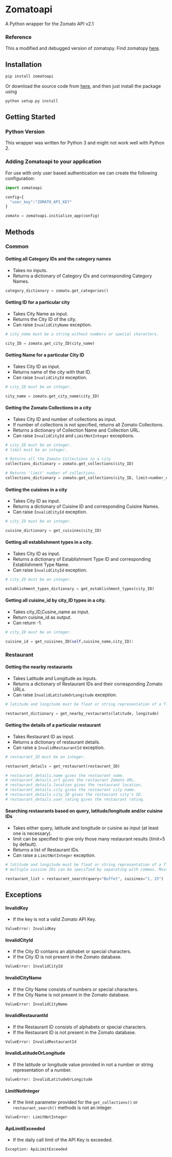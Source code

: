 # Zomatoapi
A Python wrapper for the Zomato API v2.1

### Reference
This a modified and debugged version of zomatopy. Find zomatopy [here](https://github.com/sharadbhat/Zomatopy).

## Installation

```bash
pip install zomatoapi
```
Or download the source code from [here](https://github.com/gaurav19063/zomatoapi), and then just install the package using

```bash
python setup.py install
```


## Getting Started
### Python Version
This wrapper was written for Python 3 and might not work well with Python 2.

### Adding Zomatoapi to your application
For use with only user based authentication we can create the following configuration:

```python
import zomatoapi

config={
  "user_key":"ZOMATO_API_KEY"
}

zomato = zomatoapi.initialize_app(config)
```
## Methods
### Common
#### Getting all Category IDs and the category names
- Takes no inputs.
- Returns a dictionary of Category IDs and corresponding Category Names.

```python
category_dictionary = zomato.get_categories()
```

#### Getting ID for a particular city
- Takes City Name as input.
- Returns the City ID of the city.
- Can raise ```InvalidCityName``` exception.

```python
# city_name must be a string without numbers or special characters.

city_ID = zomato.get_city_ID(city_name)
```

#### Getting Name for a particular City ID
- Takes City ID as input.
- Returns name of the city with that ID.
- Can raise ```InvalidCityId``` exception.

```python
# city_ID must be an integer.

city_name = zomato.get_city_name(city_ID)
```

#### Getting the Zomato Collections in a city
- Takes City ID and number of collections as input.
- If number of collections is not specified, returns all Zomato Collections.
- Returns a dictionary of Collection Name and Collection URL.
- Can raise ```InvalidCityId``` and ```LimitNotInteger``` exceptions.

```python
# city_ID must be an integer.
# limit must be an integer.

# Returns all the Zomato Collections in a city
collections_dictionary = zomato.get_collections(city_ID)

# Returns 'limit' number of collections.
collections_dictionary = zomato.get_collections(city_ID, limit=number_of_collections)
```

#### Getting the cuisines in a city
- Takes City ID as input.
- Returns a dictionary of Cuisine ID and corresponding Cuisine Names.
- Can raise ```InvalidCityId``` exception.

```python
# city_ID must be an integer.

cuisine_dictionary = get_cuisines(city_ID)
```

#### Getting all establishment types in a city.
- Takes City ID as input.
- Returns a dictionary of Establishment Type ID and corresponding Establishment Type Name.
- Can raise ```InvalidCityId``` exception.

```python
# city_ID must be an integer.

establishment_types_dictionary = get_establishment_types(city_ID)
```

#### Getting all cuisine_id by city_ID types in a city.
- Takes city_ID,Cusine_name as input.
- Return cuisine_id as output.
- Can return -1.



```python
# city_ID must be an integer.

cuisine_id = get_cuisines_ID(self,cuisine_name,city_ID):
```
### Restaurant

#### Getting the nearby restaurants
- Takes Latitude and Longitude as inputs.
- Returns a dictionary of Restaurant IDs and their corresponding Zomato URLs.
- Can raise ```InvalidLatitudeOrLongitude``` exception.

```python
# latitude and longitude must be float or string representation of a float.

restaurant_dictionary = get_nearby_restaurants(latitude, longitude)
```

#### Getting the details of a particular restaurant
- Takes Restaurant ID as input.
- Returns a dictionary of restaurant details.
- Can raise a ```InvalidRestaurantId``` exception.

```python
# restaurant_ID must be an integer.

restaurant_details = get_restaurant(restaurant_ID)

# restaurant_details.name gives the restaurant name.
# restaurant_details.url gives the restaurant Zomato URL.
# restaurant_details.location gives the restaurant location.
# restaurant_details.city gives the restaurant city name.
# restaurant_details.city_ID gives the restaurant city's ID.
# restaurant_details.user_rating gives the restaurant rating.
```

#### Searching restaurants based on query, latitude/longitude and/or cuisine IDs
- Takes either query, latitude and longitude or cuisine as input (at least one is necessary).
- limit can be specified to give only those many restaurant results (limit=5 by default).
- Returns a list of Restaurant IDs.
- Can raise a ```LimitNotInteger``` exception.

```python
# latitude and longitude must be float or string representation of a float.
# multiple cuisine IDs can be specified by separating with commas. Must be a string.

restaurant_list = restaurant_search(query="Buffet", cuisines="1, 25")
```
## Exceptions

#### InvalidKey
- If the key is not a valid Zomato API Key.

```
ValueError: InvalidKey
```
#### InvalidCityId
- If the City ID contains an alphabet or special characters.
- If the City ID is not present in the Zomato database.

```
ValueError: InvalidCityId
```
#### InvalidCityName
- If the City Name consists of numbers or special characters.
- If the City Name is not present in the Zomato database.

```
ValueError: InvalidCityName
```
#### InvalidRestaurantId
- If the Restaurant ID consists of alphabets or special characters.
- If the Restaurant ID is not present in the Zomato database.

```
ValueError: InvalidRestaurantId
```
#### InvalidLatitudeOrLongitude
- If the latitude or longitude value provided in not a number or string representation of a number.

```
ValueError: InvalidLatitudeOrLongitude
```
#### LimitNotInteger
- If the limit parameter provided for the ```get_collections()``` or ```restaurant_search()``` methods is not an integer.

```
ValueError: LimitNotInteger
```
#### ApiLimitExceeded
- If the daily call limit of the API Key is exceeded.

```
Exception: ApiLimitExceeded
```
